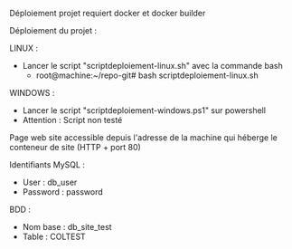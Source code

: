 Déploiement projet requiert docker et docker builder

Déploiement du projet :

LINUX : 
  - Lancer le script "scriptdeploiement-linux.sh" avec la commande bash
    - root@machine:~/repo-git# bash scriptdeploiement-linux.sh

WINDOWS :
  - Lancer le script "scriptdeploiement-windows.ps1" sur powershell
  - Attention : Script non testé

Page web site accessible depuis l'adresse de la machine qui héberge le conteneur de site (HTTP + port 80)


Identifiants MySQL :

- User : db_user
- Password : password

BDD : 
- Nom base :  db_site_test
- Table : COLTEST
